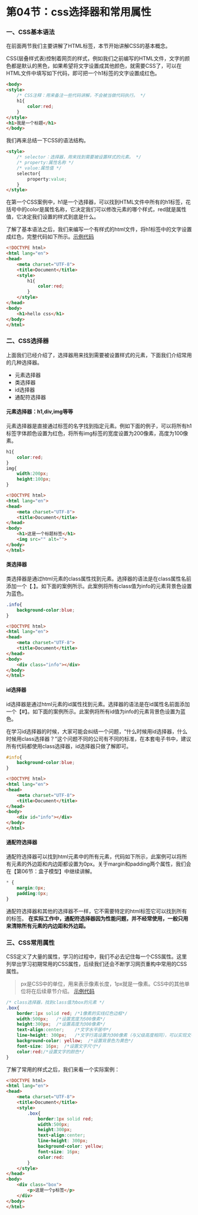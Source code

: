 # 第04节：css选择器和常用属性

### 一、CSS基本语法

在前面两节我们主要讲解了HTML标签，本节开始讲解CSS的基本概念。

CSS(层叠样式表)控制着网页的样式，例如我们之前编写的HTML文件，文字的颜色都是默认的黑色，如果希望将文字设置成其他颜色，就需要CSS了，可以在HTML文件中填写如下代码，即可把一个h1标签的文字设置成红色。

``` html
<body>
<style>
    /* CSS注释：用来备注一些代码讲解，不会被当做代码执行。 */
    h1{
        color:red;
    }
</style>
<h1>我是一个标题</h1>
</body>
```

我们再来总结一下CSS的语法结构。

``` html
<style>
    /* selector：选择器，用来找到需要被设置样式的元素。 */
    /* property:属性名称 */
    /* value:属性值 */
    selector{  
        property:value;
    }
</style>
```

在第一个CSS案例中，h1是一个选择器，可以找到HTML文件中所有的h1标签，花括号中的color是属性名称，它决定我们可以修改元素的哪个样式，red就是属性值，它决定我们设置的样式到底是什么。

了解了基本语法之后，我们来编写一个有样式的html文件，将h1标签中的文字设置成红色，完整代码如下所示。[示例代码](https://github.com/xiaozhoulee/xiaozhou-examples/tree/master/01-网页重构/第04节：CSS选择器和常用属性/demo01.html)

``` html
<!DOCTYPE html>
<html lang="en">
<head>
    <meta charset="UTF-8">
    <title>Document</title>
    <style>
        h1{       
            color:red;
        }
    </style>
</head>
<body>
    <h1>hello css</h1>
</body>
</html>
```

### 二、CSS选择器

上面我们已经介绍了，选择器用来找到需要被设置样式的元素，下面我们介绍常用的几种选择器。

* 元素选择器
* 类选择器
* id选择器
* 通配符选择器

#### 元素选择器：h1,div,img等等

元素选择器是直接通过标签的名字找到指定元素。例如下面的例子，可以将所有h1标签字体颜色设置为红色，将所有img标签的宽度设置为200像素，高度为100像素。

``` css
h1{
    color:red;
}
img{
    width:200px;
    height:100px;
}
```
``` html
<!DOCTYPE html>
<html lang="en">
<head>
    <meta charset="UTF-8">
    <title>Document</title>
</head>
<body>
    <h1>这是一个标题标签</h1>
    <img src="" alt="">
</body>
</html>
```
#### 类选择器

类选择器是通过html元素的class属性找到元素。选择器的语法是在class属性名前添加一个【.】。如下面的案例所示。此案例将所有class值为info的元素背景色设置为蓝色。

``` css
.info{
    background-color:blue;
}
```
``` html
<!DOCTYPE html>
<html lang="en">
<head>
    <meta charset="UTF-8">
    <title>Document</title>
</head>
<body>
    <div class="info"></div>
</body>
</html>
```
#### id选择器

id选择器是通过html元素的id属性找到元素。选择器的语法是在id属性名前面添加一个【#】。如下面的案例所示。此案例将所有id值为info的元素背景色设置为蓝色。

在学习id选择器的时候，大家可能会纠结一个问题，“什么时候用id选择器，什么时候用class选择器？”这个问题不同的公司有不同的标准，在本套电子书中，建议所有代码都使用class选择器，id选择器只做了解即可。

``` css
#info{
    background-color:blue;
}
```
``` html
<!DOCTYPE html>
<html lang="en">
<head>
    <meta charset="UTF-8">
    <title>Document</title>
</head>
<body>
    <div id="info"></div>
</body>
</html>
```
#### 通配符选择器

通配符选择器可以找到html元素中的所有元素，代码如下所示，此案例可以将所有元素的外边距和内边距都设置为0px。关于margin和padding两个属性，我们会在【第06节：盒子模型】中继续讲解。

``` css
* {
    margin:0px;
    padding:0px;
}
```
通配符选择器和其他的选择器不一样，它不需要特定的html标签它可以找到所有的标签。
**在实际工作中，通配符选择器因为性能问题，并不经常使用，一般只用来清除所有元素的内边距和外边距。**

### 三、CSS常用属性

CSS定义了大量的属性，学习的过程中，我们不必去记住每一个CSS属性。这里列举出学习初期常用的CSS属性，后续我们还会不断学习网页重构中常用的CSS属性。

> px是CSS中的单位，用来表示像素长度，1px就是一像素。CSS中的其他单位将在后续章节介绍。 [示例代码](https://github.com/xiaozhoulee/xiaozhou-examples/tree/master/01-网页重构/第04节：CSS选择器和常用属性/demo02.html)

``` css
/* class选择器，找到class值为box的元素 */
.box{
    border:1px solid red; /*1像素的实线红色边框*/
    width:500px;   /*设置宽度为500像素*/
    height:300px;  /*设置高度为300像素*/
    text-align:center;    /*文字水平居中*/
    line-height: 300px;   /*文字行高设置为300像素（与父级高度相同），可以实现文字垂直居中的效果*/
    background-color: yellow;  /*设置背景色为黄色*/
    font-size: 16px;  /*设置文字尺寸*/
    color:red:/*设置文字的颜色*/
}
```

了解了常用的样式之后，我们来看一个实际案例：

``` html
<!DOCTYPE html>
<html lang="en">
<head>
    <meta charset="UTF-8">
    <title>Document</title>
    <style>
        .box{
            border:1px solid red;
            width:500px;
            height:300px;
            text-align:center;
            line-height: 300px;
            background-color: yellow;
            font-size: 16px;
            color:red:
        }
    </style>
</head>
<body>
    <div class="box">
        <p>这是一个p标签</p>
    </div>
</body>
</html>
```







